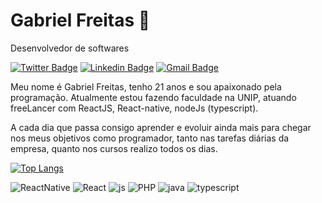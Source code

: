 # Gabriel Freitas 👋

Desenvolvedor de softwares

[![Twitter Badge](https://img.shields.io/badge/-@gabriel.xxz-282a36?style=flat-square&labelColor=6633cc&logo=instagram&logoColor=white&link=https://www.instagram.com/gabriel.xxz/)](https://www.instagram.com/gabriel.xxz/) 
[![Linkedin Badge](https://img.shields.io/badge/-Gabriel%20Freitas-282a36?style=flat-square&logo=Linkedin&logoColor=white&link=https://www.linkedin.com/in/gabriel-freitas-803a88197/)](https://www.linkedin.com/in/gabriel-freitas-803a88197/) 
[![Gmail Badge](https://img.shields.io/badge/-gabrielfreitassouzaa@gmail.com-282a36?style=flat-square&logo=Gmail&logoColor=red&link=mailto:gabrielfreitassouzaa@gmail.com)](mailto:gabrielfreitassouzaa@gmail.com)

Meu nome é Gabriel Freitas, tenho 21 anos e sou apaixonado pela programação. Atualmente estou fazendo faculdade na UNIP, atuando freeLancer com ReactJS, React-native, nodeJs (typescript).

A cada dia que passa consigo aprender e evoluir ainda mais para chegar nos meus objetivos como programador, tanto nas tarefas diárias da empresa, quanto nos cursos realizo todos os dias.

[![Top Langs](https://github-readme-stats.vercel.app/api/top-langs/?username=Gabriel-souzaa&layout=compact&theme=dracula)](https://github.com/anuraghazra/github-readme-stats)

![ReactNative](https://img.shields.io/badge/react_native%20-%2320232a.svg?&style=flat-square&logo=react&logoColor=%2361DAFB)
![React](https://img.shields.io/badge/react%20-%2320232a.svg?&style=flat-square&logo=react&logoColor=%2361DAFB)
![js](https://img.shields.io/badge/Javascript%20-%2320232a.svg?&style=flat-square&logo=javascript&logoColor=%2yellow)
![PHP](https://img.shields.io/badge/PHP%20-%2320232a.svg?&style=flat-square&logo=PHP&logoColor=%2yellow)
![java](https://img.shields.io/badge/java%20-%2320232a.svg?&style=flat-square&logo=java)
![typescript](https://img.shields.io/badge/typescript%20-%2320232a.svg?&style=flat-square&logo=typescript)
